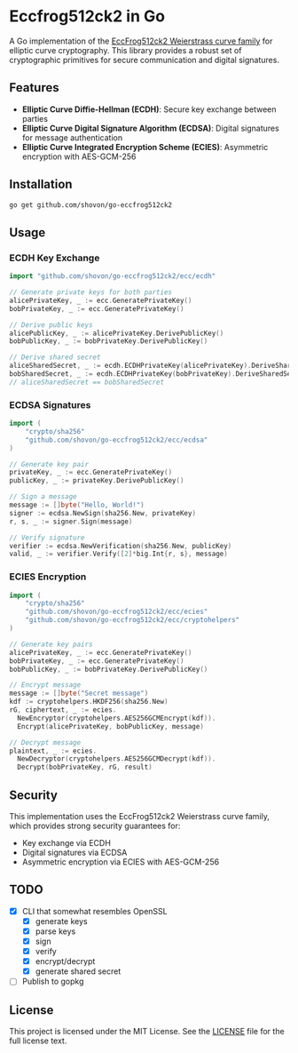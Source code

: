 # Eccfrog512ck2 in Go

A Go implementation of the [EccFrog512ck2 Weierstrass curve family](https://billatnapier.medium.com/eccfrog512ck2-an-enhanced-512-bit-weierstrass-elliptic-curve-97563d79b6c9) for elliptic curve cryptography. This library provides a robust set of cryptographic primitives for secure communication and digital signatures.

## Features

- **Elliptic Curve Diffie-Hellman (ECDH)**: Secure key exchange between parties
- **Elliptic Curve Digital Signature Algorithm (ECDSA)**: Digital signatures for message authentication
- **Elliptic Curve Integrated Encryption Scheme (ECIES)**: Asymmetric encryption with AES-GCM-256

## Installation

```bash
go get github.com/shovon/go-eccfrog512ck2
```

## Usage

### ECDH Key Exchange

```go
import "github.com/shovon/go-eccfrog512ck2/ecc/ecdh"

// Generate private keys for both parties
alicePrivateKey, _ := ecc.GeneratePrivateKey()
bobPrivateKey, _ := ecc.GeneratePrivateKey()

// Derive public keys
alicePublicKey, _ := alicePrivateKey.DerivePublicKey()
bobPublicKey, _ := bobPrivateKey.DerivePublicKey()

// Derive shared secret
aliceSharedSecret, _ := ecdh.ECDHPrivateKey(alicePrivateKey).DeriveSharedSecret(bobPublicKey)
bobSharedSecret, _ := ecdh.ECDHPrivateKey(bobPrivateKey).DeriveSharedSecret(alicePublicKey)
// aliceSharedSecret == bobSharedSecret
```

### ECDSA Signatures

```go
import (
    "crypto/sha256"
    "github.com/shovon/go-eccfrog512ck2/ecc/ecdsa"
)

// Generate key pair
privateKey, _ := ecc.GeneratePrivateKey()
publicKey, _ := privateKey.DerivePublicKey()

// Sign a message
message := []byte("Hello, World!")
signer := ecdsa.NewSign(sha256.New, privateKey)
r, s, _ := signer.Sign(message)

// Verify signature
verifier := ecdsa.NewVerification(sha256.New, publicKey)
valid, _ := verifier.Verify([2]*big.Int{r, s}, message)
```

### ECIES Encryption

```go
import (
    "crypto/sha256"
    "github.com/shovon/go-eccfrog512ck2/ecc/ecies"
    "github.com/shovon/go-eccfrog512ck2/ecc/cryptohelpers"
)

// Generate key pairs
alicePrivateKey, _ := ecc.GeneratePrivateKey()
bobPrivateKey, _ := ecc.GeneratePrivateKey()
bobPublicKey, _ := bobPrivateKey.DerivePublicKey()

// Encrypt message
message := []byte("Secret message")
kdf := cryptohelpers.HKDF256(sha256.New)
rG, ciphertext, _ := ecies.
  NewEncryptor(cryptohelpers.AES256GCMEncrypt(kdf)).
  Encrypt(alicePrivateKey, bobPublicKey, message)

// Decrypt message
plaintext, _ := ecies.
  NewDecryptor(cryptohelpers.AES256GCMDecrypt(kdf)).
  Decrypt(bobPrivateKey, rG, result)
```

## Security

This implementation uses the EccFrog512ck2 Weierstrass curve family, which provides strong security guarantees for:

- Key exchange via ECDH
- Digital signatures via ECDSA
- Asymmetric encryption via ECIES with AES-GCM-256

## TODO

- [x] CLI that somewhat resembles OpenSSL
  - [x] generate keys
  - [x] parse keys
  - [x] sign
  - [x] verify
  - [x] encrypt/decrypt
  - [x] generate shared secret
- [ ] Publish to gopkg

## License

This project is licensed under the MIT License. See the [LICENSE](LICENSE) file for the full license text.
